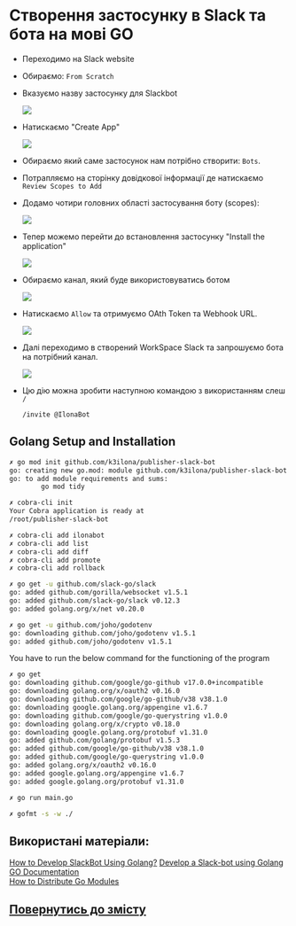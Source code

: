 # Створення застосунку в Slack та бота на мові GO

- Переходимо на Slack website
- Обираємо: `From Scratch`
- Вказуємо назву застосунку для Slackbot

    ![](../assets/img/image-0.png)  

- Натискаємо "Create App"

    ![](../assets/img/image-1.png)

- Обираємо який саме застосунок нам потрібно створити: `Bots`.
- Потрапляємо на сторінку довідкової інформації де натискаємо `Review Scopes to Add`  
- Додамо чотири головних області застосування боту (scopes):

    ![](../assets/img/image-2.png)

- Тепер можемо перейти до встановлення застосунку "Install the application"

    ![](../assets/img/image-3.png)

- Обираємо канал, який буде використовуватись ботом

    ![](../assets/img/image-4.png)

- Натискаємо `Allow` та отримуємо OAth Token та Webhook URL. 

    ![](../assets/img/image-5.png)

- Далі переходимо в створений WorkSpace Slack та запрошуємо бота на потрібний канал.

    ![](../assets/img/image-6.png)

- Цю дію можна зробити наступною командою з використанням слеш `/`
  
    `/invite @IlonaBot`

## Golang Setup and Installation

```sh
✗ go mod init github.com/k3ilona/publisher-slack-bot
go: creating new go.mod: module github.com/k3ilona/publisher-slack-bot
go: to add module requirements and sums:
        go mod tidy

✗ cobra-cli init          
Your Cobra application is ready at
/root/publisher-slack-bot

✗ cobra-cli add ilonabot
✗ cobra-cli add list
✗ cobra-cli add diff
✗ cobra-cli add promote
✗ cobra-cli add rollback

✗ go get -u github.com/slack-go/slack
go: added github.com/gorilla/websocket v1.5.1
go: added github.com/slack-go/slack v0.12.3
go: added golang.org/x/net v0.20.0

✗ go get -u github.com/joho/godotenv 
go: downloading github.com/joho/godotenv v1.5.1
go: added github.com/joho/godotenv v1.5.1
```

You have to run the below command for the functioning of the program

```sh
✗ go get
go: downloading github.com/google/go-github v17.0.0+incompatible
go: downloading golang.org/x/oauth2 v0.16.0
go: downloading github.com/google/go-github/v38 v38.1.0
go: downloading google.golang.org/appengine v1.6.7
go: downloading github.com/google/go-querystring v1.0.0
go: downloading golang.org/x/crypto v0.18.0
go: downloading google.golang.org/protobuf v1.31.0
go: added github.com/golang/protobuf v1.5.3
go: added github.com/google/go-github/v38 v38.1.0
go: added github.com/google/go-querystring v1.0.0
go: added golang.org/x/oauth2 v0.16.0
go: added google.golang.org/appengine v1.6.7
go: added google.golang.org/protobuf v1.31.0

✗ go run main.go

✗ gofmt -s -w ./                         

```


## Використані матеріали:
[How to Develop SlackBot Using Golang?](https://www.technource.com/blog/how-to-create-a-slackbot-using-golang/#What_Is_Slack_Bot)
[Develop a Slack-bot using Golang](https://programmingpercy.tech/blog/develop-a-slack-bot-using-golang/)  
[GO Documentation](https://go.dev/doc/)  
[How to Distribute Go Modules](https://www.digitalocean.com/community/tutorials/how-to-distribute-go-modules)  


## [Повернутись до змісту](../README.md)  
